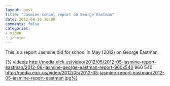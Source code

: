 ```yaml
---
layout: post
title: "Jasmine school report on George Eastman"
date: 2012-08-18 10:00
comments: false
categories: 
- video
- jasmine
---
```

This is a report Jasmine did for school in May (2012) on George Eastman.

{% videojs http://media.eick.us/video/2012/05/2012-05-jasmine-report-eastman/2012-06-jasmine-george-eastman-report-960x540 960 540 http://media.eick.us/video/2012/05/2012-05-jasmine-report-eastman/2012-05-jasmine-report-eastman.jpg%}

